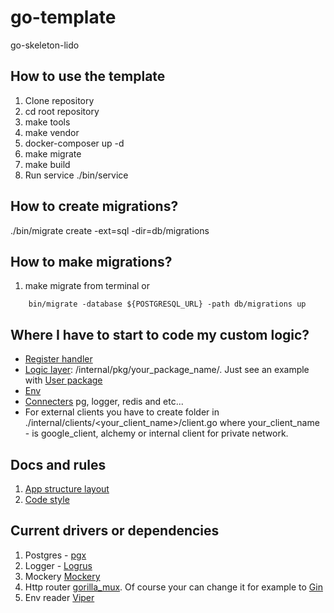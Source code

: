 # go-template
go-skeleton-lido

 ## How to use the template
 1. Clone repository
 2. cd root repository
 3. make tools
 4. make vendor
 5. docker-composer up -d
 6. make migrate
 7. make build
 8. Run service ./bin/service

## How to create migrations?
 ./bin/migrate create -ext=sql -dir=db/migrations <your table name>

## How to make migrations?
1. make migrate from terminal or 
```
    bin/migrate -database ${POSTGRESQL_URL} -path db/migrations up
```

## Where I have to start to code my custom logic?
* [Register handler](./internal/app/server/routes.go)
* [Logic layer](./internal/pkg/users): /internal/pkg/your_package_name/. Just see an example with [User package](./internal/pkg/users)
* [Env](./internal/env/env.go)
* [Connecters](./internal/connectors) pg, logger, redis and etc...
* For external clients you have to create folder in ./internal/clients/<your_client_name>/client.go where your_client_name - is google_client, alchemy or internal client for private network.

## Docs and rules
1. [App structure layout](./docs/structure.md)
2. [Code style](./docs/code_style.md)

## Current drivers or dependencies
1. Postgres - [pgx](https://github.com/jackc/pgx)
2. Logger - [Logrus](https://github.com/sirupsen/logrus)
3. Mockery [Mockery](https://github.com/vektra/mockery)
4. Http router [gorilla_mux](github.com/gorilla/mux). Of course your can change it for example to [Gin](https://github.com/gin-gonic/gin)
5. Env reader [Viper](https://github.com/spf13/viper)
